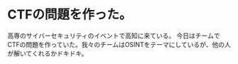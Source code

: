 # CTFの問題を作った。

高専のサイバーセキュリティのイベントで高知に来ている。
今日はチームでCTFの問題を作っていた。我々のチームはOSINTをテーマにしているが、他の人が解いてくれるかドキドキ。
